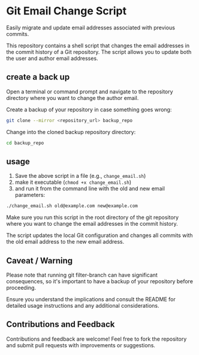 # Git Email Change Script

Easily migrate and update email addresses associated with previous commits.

This repository contains a shell script that changes the email addresses in the commit history of a Git repository. The script allows you to update both the user and author email addresses.

## create a back up

Open a terminal or command prompt and navigate to the repository directory where you want to change the author email.

Create a backup of your repository in case something goes wrong:

```bash
git clone --mirror <repository_url> backup_repo
```

Change into the cloned backup repository directory:

```bash
cd backup_repo
```

## usage

1. Save the above script in a file (e.g., `change_email.sh`)
2. make it executable (`chmod +x change_email.sh`)
3. and run it from the command line with the old and new email parameters:

```bash
./change_email.sh old@example.com new@example.com
```

Make sure you run this script in the root directory of the git repository where you want to change the email addresses in the commit history.

The script updates the local Git configuration and changes all commits with the old email address to the new email address.

## Caveat / Warning

Please note that running git filter-branch can have significant consequences, so it's important to have a backup of your repository before proceeding.

Ensure you understand the implications and consult the README for detailed usage instructions and any additional considerations.

## Contributions and Feedback

Contributions and feedback are welcome! Feel free to fork the repository and submit pull requests with improvements or suggestions.

